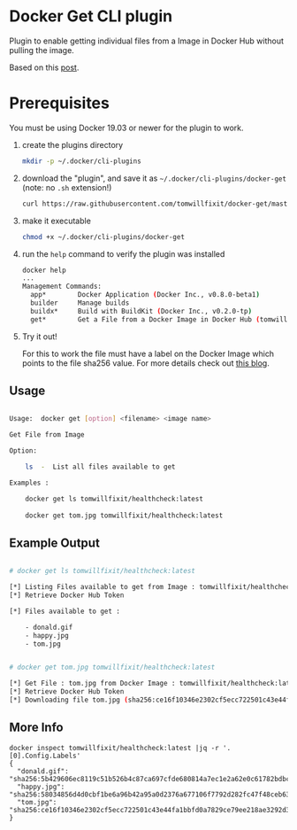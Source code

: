 # Docker Get CLI plugin

Plugin to enable getting individual files from a Image in Docker Hub without pulling the image.

Based on this [post](https://medium.com/@thomas.shaw78/extracting-a-single-artifact-from-a-docker-image-without-pulling-3fc038a6e57e).

# Prerequisites

You must be using Docker 19.03 or newer for the plugin to work.

1. create the plugins directory

    ```bash
    mkdir -p ~/.docker/cli-plugins
    ```
2. download the "plugin", and save it as `~/.docker/cli-plugins/docker-get` (note: no `.sh` extension!)

    ```bash
    curl https://raw.githubusercontent.com/tomwillfixit/docker-get/master/docker-get.sh > ~/.docker/cli-plugins/docker-get
    ```
3. make it executable

    ```bash
    chmod +x ~/.docker/cli-plugins/docker-get
    ```

4. run the `help` command to verify the plugin was installed

    ```bash
    docker help
    ...
    Management Commands:
      app*        Docker Application (Docker Inc., v0.8.0-beta1)
      builder     Manage builds
      buildx*     Build with BuildKit (Docker Inc., v0.2.0-tp)
      get*        Get a File from a Docker Image in Docker Hub (tomwillfixit, v0.0.2)
    ```
    
5. Try it out!

    For this to work the file must have a label on the Docker Image which points to the file sha256 value. For more details check out [this blog](https://medium.com/@thomas.shaw78/extracting-a-single-artifact-from-a-docker-image-without-pulling-3fc038a6e57e).

## Usage

```bash

Usage:	docker get [option] <filename> <image name> 

Get File from Image

Option:

 	ls  -  List all files available to get

Examples : 

    docker get ls tomwillfixit/healthcheck:latest
    
	docker get tom.jpg tomwillfixit/healthcheck:latest

```

## Example Output 

```bash

# docker get ls tomwillfixit/healthcheck:latest

[*] Listing Files available to get from Image : tomwillfixit/healthcheck:latest
[*] Retrieve Docker Hub Token

[*] Files available to get :

	- donald.gif
	- happy.jpg
	- tom.jpg


# docker get tom.jpg tomwillfixit/healthcheck:latest

[*] Get File : tom.jpg from Docker Image : tomwillfixit/healthcheck:latest
[*] Retrieve Docker Hub Token
[*] Downloading file tom.jpg (sha256:ce16f10346e2302cf5ecc722501c43e44fa1bbfd0a7829ce79ee218ae3292d3a) ...

```

## More Info

```
docker inspect tomwillfixit/healthcheck:latest |jq -r '.[0].Config.Labels'
{
  "donald.gif": "sha256:5b429606ec8119c51b526b4c87ca697cfde680814a7ec1e2a62e0c61782bdbcb",
  "happy.jpg": "sha256:58034856d4d0cbf1be6a96b42a95a0d2376a677106f7792d282fc47f48ceb637",
  "tom.jpg": "sha256:ce16f10346e2302cf5ecc722501c43e44fa1bbfd0a7829ce79ee218ae3292d3a"
}


```
